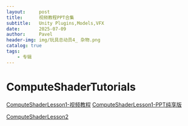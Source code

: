 ```yaml
---
layout:     post
title:      视频教程PPT合集
subtitle:   Unity Plugins,Models,VFX
date:       2025-07-09
author:     Pavel
header-img: img/玩具总动员4_ 杂物.png
catalog: true
tags:
    - 专辑
---
```


# ComputeShaderTutorials
[ComputeShaderLesson1-视频教程](https://www.bilibili.com/video/BV16336z4EAi/?vd_source=8d8643d3a67aba69c5fba92ae148f366)
[ComputeShaderLesson1-PPT纯享版](https://pavelpeng7.github.io/SlidevLibrary/slides1)

[ComputeShaderLesson2](https://pavelpeng7.github.io/SlidevLibrary/slides2)